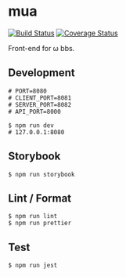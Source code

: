 # mua

[![Build Status](https://travis-ci.org/omega-bbs/mua.svg?branch=master)](https://travis-ci.org/omega-bbs/mua)
[![Coverage Status](https://coveralls.io/repos/github/omega-bbs/mua/badge.svg?branch=master)](https://coveralls.io/github/omega-bbs/mua)

Front-end for ω bbs.

## Development

``` shell
# PORT=8080
# CLIENT_PORT=8081
# SERVER_PORT=8082
# API_PORT=8000

$ npm run dev
# 127.0.0.1:8080
```

## Storybook

``` shell
$ npm run storybook
```

## Lint / Format

``` shell
$ npm run lint
$ npm run prettier
```

## Test

``` shell
$ npm run jest
```
